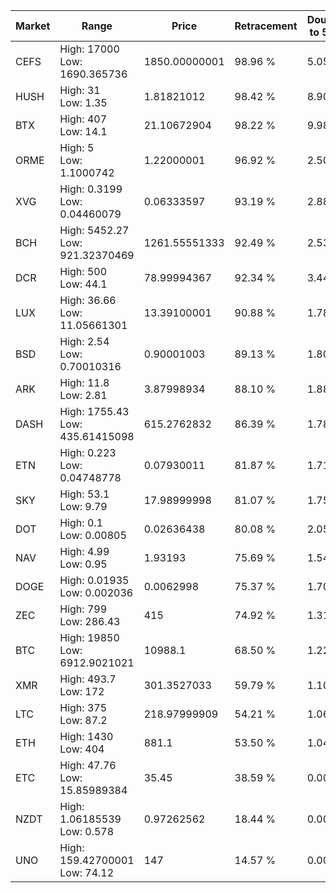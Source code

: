 | Market | Range | Price| Retracement | Doubles to 50% |
| --- | --- | --- | --- | --- |
| CEFS | High: 17000<br />Low: 1690.365736 | 1850.00000001 | 98.96 % | 5.05 |
| HUSH | High: 31<br />Low: 1.35 | 1.81821012 | 98.42 % | 8.90 |
| BTX | High: 407<br />Low: 14.1 | 21.10672904 | 98.22 % | 9.98 |
| ORME | High: 5<br />Low: 1.1000742 | 1.22000001 | 96.92 % | 2.50 |
| XVG | High: 0.3199<br />Low: 0.04460079 | 0.06333597 | 93.19 % | 2.88 |
| BCH | High: 5452.27<br />Low: 921.32370469 | 1261.55551333 | 92.49 % | 2.53 |
| DCR | High: 500<br />Low: 44.1 | 78.99994367 | 92.34 % | 3.44 |
| LUX | High: 36.66<br />Low: 11.05661301 | 13.39100001 | 90.88 % | 1.78 |
| BSD | High: 2.54<br />Low: 0.70010316 | 0.90001003 | 89.13 % | 1.80 |
| ARK | High: 11.8<br />Low: 2.81 | 3.87998934 | 88.10 % | 1.88 |
| DASH | High: 1755.43<br />Low: 435.61415098 | 615.2762832 | 86.39 % | 1.78 |
| ETN | High: 0.223<br />Low: 0.04748778 | 0.07930011 | 81.87 % | 1.71 |
| SKY | High: 53.1<br />Low: 9.79 | 17.98999998 | 81.07 % | 1.75 |
| DOT | High: 0.1<br />Low: 0.00805 | 0.02636438 | 80.08 % | 2.05 |
| NAV | High: 4.99<br />Low: 0.95 | 1.93193 | 75.69 % | 1.54 |
| DOGE | High: 0.01935<br />Low: 0.002036 | 0.0062998 | 75.37 % | 1.70 |
| ZEC | High: 799<br />Low: 286.43 | 415 | 74.92 % | 1.31 |
| BTC | High: 19850<br />Low: 6912.9021021 | 10988.1 | 68.50 % | 1.22 |
| XMR | High: 493.7<br />Low: 172 | 301.3527033 | 59.79 % | 1.10 |
| LTC | High: 375<br />Low: 87.2 | 218.97999909 | 54.21 % | 1.06 |
| ETH | High: 1430<br />Low: 404 | 881.1 | 53.50 % | 1.04 |
| ETC | High: 47.76<br />Low: 15.85989384 | 35.45 | 38.59 % | 0.00 |
| NZDT | High: 1.06185539<br />Low: 0.578 | 0.97262562 | 18.44 % | 0.00 |
| UNO | High: 159.42700001<br />Low: 74.12 | 147 | 14.57 % | 0.00 |
